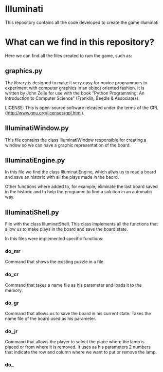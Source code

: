 # Illuminati
This repository contains all the code developed to create the game illuminati

# What can we find in this repository?

Here we can find all the files created to rum the game, such as:

## graphics.py

The library is designed to make it very easy for novice programmers to
experiment with computer graphics in an object oriented fashion. It is
written by John Zelle for use with the book "Python Programming: An
Introduction to Computer Science" (Franklin, Beedle & Associates).

LICENSE: This is open-source software released under the terms of the
GPL (http://www.gnu.org/licenses/gpl.html).

## IlluminatiWindow.py

This file contains the class IlluminatiWindow responsible for creating a window so we can have a graphic representation of the board.

## IlluminatiEngine.py

In this file we find the class IlluminatiEngine, which allws us to read a board and save an historic with all the plays made in the baord.

Other functions where added to, for example, eliminate the last board saved in the historic and to help the programm to find a solution in an automatic way.

## IlluminatiShell.py

File with the class IlluminatShell. This class implements all the functions that allow us to make plays in the board and save the board state.

In this files were implemented specific functions:
### do_mr
Command that shows the existing puzzle in a file.

### do_cr
Command that takes a name file as his parameter and loads it to the memory.

### do_gr
Command that allows us to save the board in his current state. 
Takes the name file of the board used as his parameter.

### do_jr
Command that allows the player to select the place where the lamp is placed or from where it is removed.
It uses as his parameters 2 numbers that indicate the row and column where we want to put or remove the lamp.

### do_
